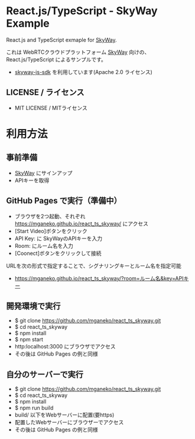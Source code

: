 # React.js/TypeScript - SkyWay Example

React.js and TypeScript exmaple for [SkyWay](https://webrtc.ecl.ntt.com).

これは WebRTCクラウドプラットフォーム [SkyWay](https://webrtc.ecl.ntt.com) 向けの、React.js/TypeScript によるサンプルです。

- [skyway-js-sdk](https://github.com/skyway/skyway-js-sdk) を利用しています(Apache 2.0 ライセンス)

## LICENSE / ライセンス

- MIT LICENSE / MITライセンス


# 利用方法

## 事前準備

- [SkyWay](https://webrtc.ecl.ntt.com) にサインアップ
- APIキーを取得

## GitHub Pages で実行（準備中）

- ブラウザを2つ起動、それぞれ https://mganeko.github.io/react_ts_skyway/ にアクセス
- [Start Video]ボタンをクリック
- API Key: に SkyWayのAPIキーを入力
- Room: にルーム名を入力
- [Coonect]ボタンをクリックして接続

URLを次の形式で指定することで、シグナリングキーとルーム名を指定可能

- https://mganeko.github.io/react_ts_skyway/?room=ルーム名&key=APIキー


## 開発環境で実行

- $ git clone https://github.com/mganeko/react_ts_skyway.git
- $ cd react_ts_skyway
- $ npm install 
- $ npm start
- http:localhost:3000 にブラウザでアクセス
- その後は GitHub Pages の例と同様 

## 自分のサーバーで実行

- $ git clone https://github.com/mganeko/react_ts_skyway.git
- $ cd react_ts_skyway
- $ npm install 
- $ npm run build
- build/ 以下をWebサーバーに配置(要https)
- 配置したWebサーバーにブラウザーでアクセス
- その後は GitHub Pages の例と同様 


